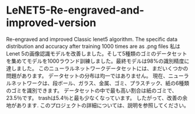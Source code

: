 # LeNET5-Re-engraved-and-improved-version
Re-engraved and improved Classic lenet5 algorithm.
The specific data distribution and accuracy after training 1000 times are as .png files
私はLenet 5の画像認識モデルを改善しました。そして5種類のゴミのデータセットを集めてモデルを1000ラウンド訓練しました。最終モデルは98%の識別精度に達しました。
このニューラルネットワークデータセットには、まだいくつかの問題があります。 データセットの分布は均一ではありません。 現在、ニューラルネットワークは、段ボール、ガラス、金属、ゴミ、プラスチック、紙の6種類のゴミを識別できます。 データセットの中で最も高い割合は紙のゴミで、23.5％です。 trashは5.4％と最も少なくなっています。 したがって、改善の余地があります.
このプロジェクトの詳細については、説明を参照してください。
